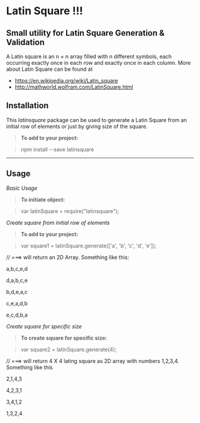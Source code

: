 **Latin Square !!!**
===============
Small utility for Latin Square Generation &amp; Validation
----------
A Latin square is an n × n array filled with n different symbols, each occurring exactly once in each row and exactly once in each column. More about Latin Square can be found at

 - https://en.wikipedia.org/wiki/Latin_square
 - http://mathworld.wolfram.com/LatinSquare.html

Installation
--------------

This *latinsquare* package can be used to generate a Latin Square from an initial row of elements or just by giving size of the square.
> **To add to your project:**

>  npm install --save latinsquare

----------


Usage
-------
*Basic Usage*

> **To initiate object:**

>  var latinSquare = require("latinsquare");

*Create square from initial row of elements*

> **To add to your project:**

>  var square1 = latinSquare.generate(['a', 'b', 'c', 'd', 'e']);

 // ===> will return an 2D Array. Something like this:

a,b,c,e,d

d,a,b,c,e

b,d,e,a,c

c,e,a,d,b

e,c,d,b,a


*Create square for specific size*

> **To create square for specific size:**

>  var square2 = latinSquare.generate(4);

// ===> will return 4 X 4 lating square as 2D array  with numbers 1,2,3,4. Something like this

2,1,4,3

4,2,3,1

3,4,1,2

1,3,2,4

